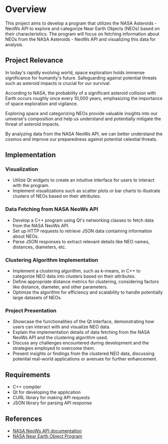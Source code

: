 # Overview

This project aims to develop a program that utilizes the NASA Asteroids - NeoWs API to explore and categorize Near Earth Objects (NEOs) based on their characteristics. The program will focus on fetching information about NEOs from the NASA Asteroids - NeoWs API and visualizing this data for analysis.

## Project Relevance

In today's rapidly evolving world, space exploration holds immense significance for humanity's future. Safeguarding against potential threats such as asteroid impacts is crucial for our survival.

According to NASA, the probability of a significant asteroid collision with Earth occurs roughly once every 10,000 years, emphasizing the importance of space exploration and vigilance.

Exploring space and categorizing NEOs provide valuable insights into our universe's composition and help us understand and potentially mitigate the threat of asteroid impacts.

By analyzing data from the NASA NeoWs API, we can better understand the cosmos and improve our preparedness against potential celestial threats.

## Implementation

### Visualization
- Utilize Qt widgets to create an intuitive interface for users to interact with the program.
- Implement visualizations such as scatter plots or bar charts to illustrate clusters of NEOs based on their attributes.

### Data Fetching from NASA NeoWs API
- Develop a C++ program using Qt's networking classes to fetch data from the NASA NeoWs API.
- Set up HTTP requests to retrieve JSON data containing information about NEOs.
- Parse JSON responses to extract relevant details like NEO names, distances, diameters, etc.

### Clustering Algorithm Implementation
- Implement a clustering algorithm, such as k-means, in C++ to categorize NEO data into clusters based on their attributes.
- Define appropriate distance metrics for clustering, considering factors like distance, diameter, and other parameters.
- Optimize the algorithm for efficiency and scalability to handle potentially large datasets of NEOs.

### Project Presentation
- Showcase the functionalities of the Qt interface, demonstrating how users can interact with and visualize NEO data.
- Explain the implementation details of data fetching from the NASA NeoWs API and the clustering algorithm used.
- Discuss any challenges encountered during development and the strategies employed to overcome them.
- Present insights or findings from the clustered NEO data, discussing potential real-world applications or avenues for further enhancement.

## Requirements

- C++ compiler
- Qt for developing the application
- CURL library for making API requests
- JSON library for parsing API response

## References
- [NASA NeoWs API documentation](https://api.nasa.gov/api.html#neows-lookup)
- [NASA Near Earth Object Program](https://cneos.jpl.nasa.gov/)
